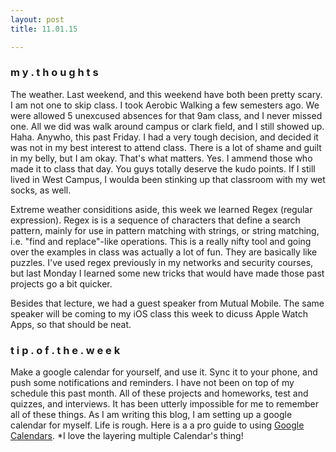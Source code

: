 ```yaml
---
layout: post
title: 11.01.15

---
```

<h3>m y . t h o u g h t s</h3>
The weather. Last weekend, and this weekend have both been pretty scary. I am not one to skip class. I took Aerobic Walking a few semesters ago. We were allowed 5 unexcused absences for that 9am class, and I never missed one. All we did was walk around campus or clark field, and I still showed up. Haha. Anywho, this past Friday. I had a very tough decision, and decided it was not in my best interest to attend class. There is a lot of shame and guilt in my belly, but I am okay. That's what matters. Yes. I ammend those who made it to class that day. You guys totally deserve the kudo points. If I still lived in West Campus, I woulda been stinking up that classroom with my wet socks, as well. 

Extreme weather considitions aside, this week we learned Regex (regular expression). Regex is is a sequence of characters that define a search pattern, mainly for use in pattern matching with strings, or string matching, i.e. "find and replace"-like operations. This is a really nifty tool and going over the examples in class was actually a lot of fun. They are basically like puzzles. I've used regex previously in my networks and security courses, but last Monday I learned some new tricks that would have made those past projects go a bit quicker. 

Besides that lecture, we had a guest speaker from Mutual Mobile. The same speaker will be coming to my iOS class this week to dicuss Apple Watch Apps, so that should be neat. 

<h3>t i p . o f . t h e . w e e k</h3>
Make a google calendar for yourself, and use it. Sync it to your phone, and push some notifications and reminders. I have not been on top of my schedule this past month. All of these projects and homeworks, test and quizzes, and interviews. It has been utterly impossible for me to remember all of these things. 
As I am writing this blog, I am setting up a google calendar for myself. Life is rough. Here is a a pro guide to using <a href="http://blog.mavenlink.com/7-ways-to-use-google-calendar-like-a-pro-2">Google Calendars</a>. *I love the layering multiple Calendar's thing! 
